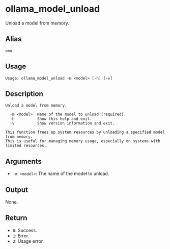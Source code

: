 # ollama_model_unload

Unload a model from memory.

## Alias

`omu`

## Usage
```
Usage: ollama_model_unload -m <model> [-h] [-v]
```

## Description
```
Unload a model from memory.

  -m <model>  Name of the model to unload (required).
  -h          Show this help and exit.
  -v          Show version information and exit.

This function frees up system resources by unloading a specified model from memory.
This is useful for managing memory usage, especially on systems with limited resources.
```

## Arguments
* `-m <model>`: The name of the model to unload.

## Output
None.

## Return
* `0`: Success.
* `1`: Error.
* `2`: Usage error.
